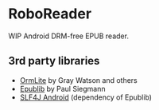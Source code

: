 # RoboReader

WIP Android DRM-free EPUB reader.

## 3rd party libraries

* [OrmLite](http://ormlite.com) by Gray Watson and others
* [Epublib](http://www.siegmann.nl/epublib) by Paul Siegmann
* [SLF4J Android](http://www.slf4j.org/android/) (dependency of Epublib)


